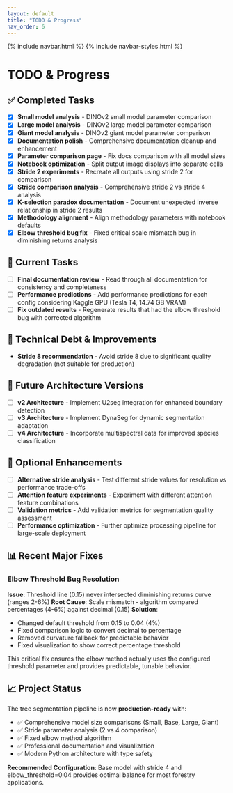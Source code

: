 ```yaml
---
layout: default
title: "TODO & Progress"
nav_order: 6
---
```


{% include navbar.html %}
{% include navbar-styles.html %}

# TODO & Progress

## ✅ Completed Tasks

- [x] **Small model analysis** - DINOv2 small model parameter comparison
- [x] **Large model analysis** - DINOv2 large model parameter comparison  
- [x] **Giant model analysis** - DINOv2 giant model parameter comparison
- [x] **Documentation polish** - Comprehensive documentation cleanup and enhancement
- [x] **Parameter comparison page** - Fix docs comparison with all model sizes
- [x] **Notebook optimization** - Split output image displays into separate cells
- [x] **Stride 2 experiments** - Recreate all outputs using stride 2 for comparison
- [x] **Stride comparison analysis** - Comprehensive stride 2 vs stride 4 analysis
- [x] **K-selection paradox documentation** - Document unexpected inverse relationship in stride 2 results
- [x] **Methodology alignment** - Align methodology parameters with notebook defaults
- [x] **Elbow threshold bug fix** - Fixed critical scale mismatch bug in diminishing returns analysis

## 🔄 Current Tasks

- [ ] **Final documentation review** - Read through all documentation for consistency and completeness
- [ ] **Performance predictions** - Add performance predictions for each config considering Kaggle GPU (Tesla T4, 14.74 GB VRAM)
- [ ] **Fix outdated results** - Regenerate results that had the elbow threshold bug with corrected algorithm

## 🔧 Technical Debt & Improvements

- **Stride 8 recommendation** - Avoid stride 8 due to significant quality degradation (not suitable for production)

## 🚀 Future Architecture Versions

- [ ] **v2 Architecture** - Implement U2seg integration for enhanced boundary detection
- [ ] **v3 Architecture** - Implement DynaSeg for dynamic segmentation adaptation
- [ ] **v4 Architecture** - Incorporate multispectral data for improved species classification

## 🚀 Optional Enhancements

- [ ] **Alternative stride analysis** - Test different stride values for resolution vs performance trade-offs
- [ ] **Attention feature experiments** - Experiment with different attention feature combinations  
- [ ] **Validation metrics** - Add validation metrics for segmentation quality assessment
- [ ] **Performance optimization** - Further optimize processing pipeline for large-scale deployment

## 📊 Recent Major Fixes

### Elbow Threshold Bug Resolution
**Issue**: Threshold line (0.15) never intersected diminishing returns curve (ranges 2-6%)
**Root Cause**: Scale mismatch - algorithm compared percentages (4-6%) against decimal (0.15)
**Solution**: 
- Changed default threshold from 0.15 to 0.04 (4%)
- Fixed comparison logic to convert decimal to percentage
- Removed curvature fallback for predictable behavior
- Fixed visualization to show correct percentage threshold

This critical fix ensures the elbow method actually uses the configured threshold parameter and provides predictable, tunable behavior.

## 📈 Project Status

The tree segmentation pipeline is now **production-ready** with:
- ✅ Comprehensive model size comparisons (Small, Base, Large, Giant)
- ✅ Stride parameter analysis (2 vs 4 comparison)
- ✅ Fixed elbow method algorithm
- ✅ Professional documentation and visualization
- ✅ Modern Python architecture with type safety

**Recommended Configuration**: Base model with stride 4 and elbow_threshold=0.04 provides optimal balance for most forestry applications.